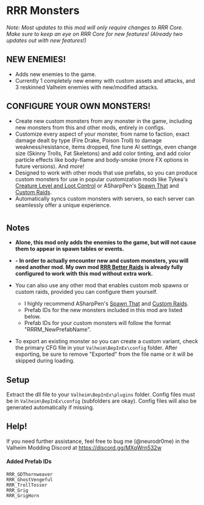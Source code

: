 ﻿# RRR Monsters

*Note: Most updates to this mod will only require changes to RRR Core. Make sure to keep an eye on RRR Core﻿ for new features! (Already two updates out with new features!)*

## NEW ENEMIES!
- Adds new enemies to the game.
- Currently 1 completely new enemy with custom assets and attacks, and 3 reskinned Valheim enemies with new/modified attacks.

## CONFIGURE YOUR OWN MONSTERS!
- Create new custom monsters from any monster in the game, including new monsters from this and other mods, entirely in configs.
- Customize every aspect of your monster, from name to faction, exact damage dealt by type (Fire Drake, Poison Troll) to damage weakness/resistance, items dropped, fine tune AI settings, even change size (Skinny Trolls, Fat Skeletons) and add color tinting, and add color particle effects like body-flame and body-smoke (more FX options in future versions). And more!
- Designed to work with other mods that use prefabs, so you can produce custom monsters for use in popular customization mods like Tykea's [Creature Level and Loot Control](https://valheim.thunderstore.io/package/Smoothbrain/CreatureLevelAndLootControl/) or ASharpPen's [Spawn That](https://valheim.thunderstore.io/package/ASharpPen/Spawn_That/) and [Custom Raids](https://valheim.thunderstore.io/package/ASharpPen/Custom_Raids/). 
- Automatically syncs custom monsters with servers, so each server can seamlessly offer a unique experience.

#
## Notes

- **Alone, this mod only adds the enemies to the game, but will not cause them to appear in spawn tables or events.**

- **- In order to actually encounter new and custom monsters, you will need another mod. My own mod [RRR Better Raids](https://valheim.thunderstore.io/package/neurodr0me/RRRBetterRaids) is already fully configured to work with this mod without extra work.**

- You can also use any other mod that enables custom mob spawns or custom raids, provided you can configure them yourself.
  - I highly recommend ASharpPen's [Spawn That](https://valheim.thunderstore.io/package/ASharpPen/Spawn_That/) and [Custom Raids](https://valheim.thunderstore.io/package/ASharpPen/Custom_Raids/).
  - Prefab IDs for the new monsters included in this mod are listed below.
  - Prefab IDs for your custom monsters will follow the format "RRRM_NewPrefabName".
- To export an existing monster so you can create a custom variant, check the primary CFG file in your `Valheim\BepInEx\config` folder. After exporting, be sure to remove "Exported" from the file name or it will be skipped during loading.
    
## Setup

Extract the dll file to your `Valheim\BepInEx\plugins` folder. Config files must be in `Valheim\BepInEx\config` (subfolders are okay). Config files will also be generated automatically if missing.

## Help!

If you need further assistance, feel free to bug me (@neurodr0me) in the Valheim Modding Discord at https://discord.gg/MXqWrn532w

#### Added Prefab IDs
```
RRR_GDThornweaver
RRR_GhostVengeful
RRR_TrollTosser
RRR_Grig
RRR_GrigHorn
```